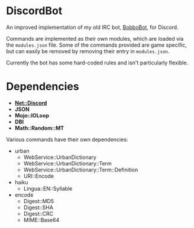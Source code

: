 # DiscordBot

An improved implementation of my old IRC bot, [BobboBot](https://github.com/JeffBobbo/BobboBot), for Discord.

Commands are implemented as their own modules, which are loaded via the `modules.json` file. Some of the commands provided are game specific, but can easily be removed by removing their entry in `modules.json`.

Currently the bot has some hard-coded rules and isn't particularly flexible.

# Dependencies
- [**Net::Discord**](https://github.com/vsTerminus/Net-Discord)
- **JSON**
- **Mojo::IOLoop**
- **DBI**
- **Math::Random::MT**

Various commands have their own dependencies:
- urban
  - WebService::UrbanDictionary
  - WebService::UrbanDictionary::Term
  - WebService::UrbanDictionary::Term::Definition
  - URI::Encode
- haiku
  - Lingua::EN::Syllable
- encode
  - Digest::MD5
  - Digest::SHA
  - Digest::CRC
  - MIME::Base64
